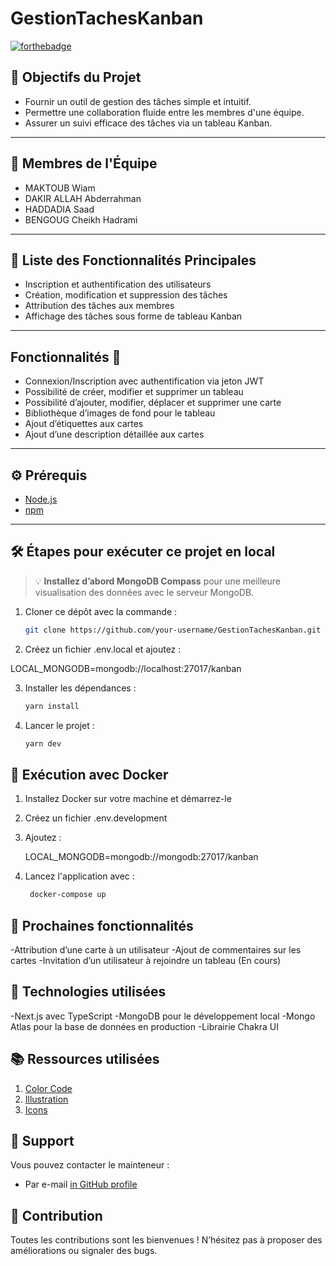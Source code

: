 # GestionTachesKanban

[![forthebadge](https://forthebadge.com/images/badges/built-with-love.svg)](https://forthebadge.com)

## 🎯 Objectifs du Projet

- Fournir un outil de gestion des tâches simple et intuitif.  
- Permettre une collaboration fluide entre les membres d'une équipe.  
- Assurer un suivi efficace des tâches via un tableau Kanban.

---

## 👥 Membres de l'Équipe

- MAKTOUB Wiam  
- DAKIR ALLAH Abderrahman  
- HADDADIA Saad  
- BENGOUG Cheikh Hadrami

---

## 📝 Liste des Fonctionnalités Principales

- Inscription et authentification des utilisateurs  
- Création, modification et suppression des tâches  
- Attribution des tâches aux membres  
- Affichage des tâches sous forme de tableau Kanban

---

## Fonctionnalités 🤩

- Connexion/Inscription avec authentification via jeton JWT  
- Possibilité de créer, modifier et supprimer un tableau  
- Possibilité d’ajouter, modifier, déplacer et supprimer une carte  
- Bibliothèque d’images de fond pour le tableau  
- Ajout d’étiquettes aux cartes  
- Ajout d’une description détaillée aux cartes  

---

## ⚙️ Prérequis

- [Node.js](https://nodejs.org/)  
- [npm](https://www.npmjs.com/)

---

## 🛠️ Étapes pour exécuter ce projet en local

> 💡 **Installez d’abord MongoDB Compass** pour une meilleure visualisation des données avec le serveur MongoDB.

1. Cloner ce dépôt avec la commande :  
   ```bash
   git clone https://github.com/your-username/GestionTachesKanban.git

2. Créez un fichier .env.local et ajoutez :

  LOCAL_MONGODB=mongodb://localhost:27017/kanban 


3. Installer les dépendances :
   ```bash
   yarn install

4. Lancer le projet :
    ```bash
   yarn dev

## 🐳  Exécution avec Docker
1. Installez Docker sur votre machine et démarrez-le
   
2. Créez un fichier .env.development
   
3.   Ajoutez :
 
      LOCAL_MONGODB=mongodb://mongodb:27017/kanban
4. Lancez l'application avec : 
   
   ```bash
    docker-compose up


## 🚀  Prochaines fonctionnalités
-Attribution d’une carte à un utilisateur
-Ajout de commentaires sur les cartes
-Invitation d’un utilisateur à rejoindre un tableau (En cours)

## 🧰 Technologies utilisées
-Next.js avec TypeScript
-MongoDB pour le développement local
-Mongo Atlas pour la base de données en production
-Librairie Chakra UI

## 📚 Ressources utilisées
1. [Color Code](https://www.designpieces.com/palette/trello-color-palette-hex-and-rgb/)
2. [Illustration](https://undraw.co/illustrations)
3. [Icons](https://github.com/react-icons/react-icons)

## 💌 Support

Vous pouvez contacter le mainteneur :
- Par e-mail [in GitHub profile](https://github.com/wiammaktoub)


## 🤝 Contribution

Toutes les contributions sont les bienvenues !
N’hésitez pas à proposer des améliorations ou signaler des bugs.
